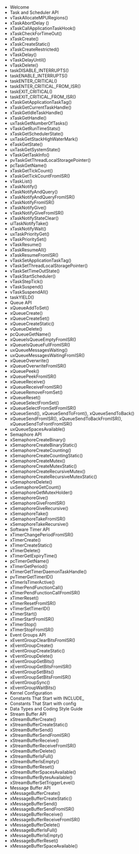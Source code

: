 - Welcome
- Task and Scheduler API
- vTaskAllocateMPURegions()
- xTaskAbortDelay ()
- xTaskCallApplicationTaskHook()
- xTaskCheckForTimeOut()
- xTaskCreate()
- xTaskCreateStatic()
- xTaskCreateRestricted()
- vTaskDelay()
- vTaskDelayUntil()
- vTaskDelete()
- taskDISABLE_INTERRUPTS()
- taskENABLE_INTERRUPTS()
- taskENTER_CRITICAL()
- taskENTER_CRITICAL_FROM_ISR()
- taskEXIT_CRITICAL()
- taskEXIT_CRITICAL_FROM_ISR()
- xTaskGetApplicationTaskTag()
- xTaskGetCurrentTaskHandle()
- xTaskGetIdleTaskHandle()
- xTaskGetHandle()
- uxTaskGetNumberOfTasks()
- vTaskGetRunTimeStats()
- xTaskGetSchedulerState()
- uxTaskGetStackHighWaterMark()
- eTaskGetState()
- uxTaskGetSystemState()
- vTaskGetTaskInfo()
- pvTaskGetThreadLocalStoragePointer()
- pcTaskGetName()
- xTaskGetTickCount()
- xTaskGetTickCountFromISR()
- vTaskList()
- xTaskNotify()
- xTaskNotifyAndQuery()
- xTaskNotifyAndQueryFromISR()
- xTaskNotifyFromISR()
- xTaskNotifyGive()
- vTaskNotifyGiveFromISR()
- xTaskNotifyStateClear()
- ulTaskNotifyTake()
- xTaskNotifyWait()
- uxTaskPriorityGet()
- vTaskPrioritySet()
- vTaskResume()
- xTaskResumeAll()
- xTaskResumeFromISR()
- vTaskSetApplicationTaskTag()
- vTaskSetThreadLocalStoragePointer()
- vTaskSetTimeOutState()
- vTaskStartScheduler()
- vTaskStepTick()
- vTaskSuspend()
- vTaskSuspendAll()
- taskYIELD()
- Queue API
- xQueueAddToSet()
- xQueueCreate()
- xQueueCreateSet()
- xQueueCreateStatic()
- vQueueDelete()
- pcQueueGetName()
- xQueueIsQueueEmptyFromISR()
- xQueueIsQueueFullFromISR()
- uxQueueMessagesWaiting()
- uxQueueMessagesWaitingFromISR()
- xQueueOverwrite()
- xQueueOverwriteFromISR()
- xQueuePeek()
- xQueuePeekFromISR()
- xQueueReceive()
- xQueueReceiveFromISR()
- xQueueRemoveFromSet()
- xQueueReset()
- xQueueSelectFromSet()
- xQueueSelectFromSetFromISR()
- xQueueSend(), xQueueSendToFront(), xQueueSendToBack()
- xQueueSendFromISR(), xQueueSendToBackFromISR(), xQueueSendToFrontFromISR()
- uxQueueSpacesAvailable()
- Semaphore API
- xSemaphoreCreateBinary()
- xSemaphoreCreateBinaryStatic()
- xSemaphoreCreateCounting()
- xSemaphoreCreateCountingStatic()
- xSemaphoreCreateMutex()
- xSemaphoreCreateMutexStatic()
- xSemaphoreCreateRecursiveMutex()
- xSemaphoreCreateRecursiveMutexStatic()
- vSemaphoreDelete()
- uxSemaphoreGetCount()
- xSemaphoreGetMutexHolder()
- xSemaphoreGive()
- xSemaphoreGiveFromISR()
- xSemaphoreGiveRecursive()
- xSemaphoreTake()
- xSemaphoreTakeFromISR()
- xSemaphoreTakeRecursive()
- Software Timer API
- xTimerChangePeriodFromISR()
- xTimerCreate()
- xTimerCreateStatic()
- xTimerDelete()
- xTimerGetExpiryTime()
- pcTimerGetName()
- xTimerGetPeriod()
- xTimerGetTimerDaemonTaskHandle()
- pvTimerGetTimerID()
- xTimerIsTimerActive()
- xTimerPendFunctionCall()
- xTimerPendFunctionCallFromISR()
- xTimerReset()
- xTimerResetFromISR()
- vTimerSetTimerID()
- xTimerStart()
- xTimerStartFromISR()
- xTimerStop()
- xTimerStopFromISR()
- Event Groups API
- xEventGroupClearBitsFromISR()
- xEventGroupCreate()
- xEventGroupCreateStatic()
- vEventGroupDelete()
- xEventGroupGetBits()
- xEventGroupGetBitsFromISR()
- xEventGroupSetBits()
- xEventGroupSetBitsFromISR()
- xEventGroupSync()
- xEventGroupWaitBits()
- Kernel Configuration
- Constants That Start with INCLUDE_
- &#65279;Constants That Start with config
- Data Types and Coding Style Guide
- Stream Buffer API
- xStreamBufferCreate()
- xStreamBufferCreateStatic()
- xStreamBufferSend()
- xStreamBufferSendFromISR()
- xStreamBufferReceive()
- xStreamBufferReceiveFromISR()
- vStreamBufferDelete()
- xStreamBufferIsFull()
- xStreamBufferIsEmpty()
- xStreamBufferReset()
- xStreamBufferSpacesAvailable()
- xStreamBufferBytesAvailable()
- xStreamBufferSetTriggerLevel()
- Message Buffer API
- xMessageBufferCreate()
- xMessageBufferCreateStatic()
- xMessageBufferSend()
- xMessageBufferSendFromISR()
- xMessageBufferReceive()
- xMessageBufferReceiveFromISR()
- vMessageBufferDelete()
- xMessageBufferIsFull()
- xMessageBufferIsEmpty()
- xMessageBufferReset()
- xMessageBufferSpaceAvailable()
